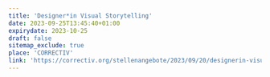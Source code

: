 ```yaml
---
title: 'Designer*in Visual Storytelling'
date: 2023-09-25T13:45:40+01:00
expirydate: 2023-10-25
draft: false
sitemap_exclude: true
place: 'CORRECTIV'
link: 'https://correctiv.org/stellenangebote/2023/09/20/designerin-visual-storytelling/'
---
```

